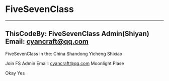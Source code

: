 # FiveSevenClass

---------------
ThisCodeBy:
FiveSevenClass
Admin(Shiyan)
Email:
cyancraft@qq.com
---------------

FiveSevenClass
in the:
China Shandong
Yicheng Shixiao

Join FS Admin
Email:
cyancraft@qq.com
Moonlight Plase

Okay Yes
